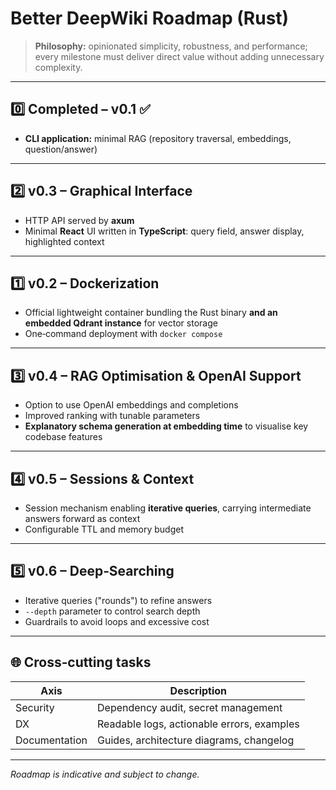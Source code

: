 # Better DeepWiki Roadmap (Rust)

> **Philosophy:** opinionated simplicity, robustness, and performance; every milestone must deliver direct value without adding unnecessary complexity.

---

## 0️⃣ Completed – v0.1 ✅

- **CLI application:** minimal RAG (repository traversal, embeddings, question/answer)

---

## 2️⃣ v0.3 – Graphical Interface

- HTTP API served by **axum**
- Minimal **React** UI written in **TypeScript**: query field, answer display, highlighted context

---

## 1️⃣ v0.2 – Dockerization

- Official lightweight container bundling the Rust binary **and an embedded Qdrant instance** for vector storage
- One‑command deployment with `docker compose`

---

## 3️⃣ v0.4 – RAG Optimisation & OpenAI Support

- Option to use OpenAI embeddings and completions
- Improved ranking with tunable parameters
- **Explanatory schema generation at embedding time** to visualise key codebase features

---

## 4️⃣ v0.5 – Sessions & Context

- Session mechanism enabling **iterative queries**, carrying intermediate answers forward as context
- Configurable TTL and memory budget

---

## 5️⃣ v0.6 – Deep‑Searching

- Iterative queries ("rounds") to refine answers
- `--depth` parameter to control search depth
- Guardrails to avoid loops and excessive cost

---

## 🌐 Cross‑cutting tasks

| Axis | Description |
|------|-------------|
| Security | Dependency audit, secret management |
| DX | Readable logs, actionable errors, examples |
| Documentation | Guides, architecture diagrams, changelog |

---

*Roadmap is indicative and subject to change.*